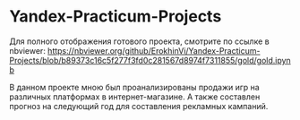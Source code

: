 # Yandex-Practicum-Projects
Для полного отображения готового проекта, смотрите по ссылке в nbviewer:
https://nbviewer.org/github/ErokhinVi/Yandex-Practicum-Projects/blob/b89373c16c5f277f3fd0c281567d8974f7311855/gold/gold.ipynb

В данном проекте мною был проанализированы продажи игр на различных платформах в интернет-магазине.
А также составлен прогноз на следующий год для составления рекламных кампаний.
